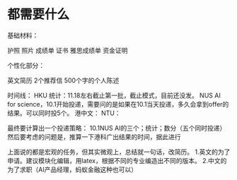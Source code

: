 # 都需要什么
基础材料：

护照
照片
成绩单
证书
雅思成绩单
资金证明

个性化部分：

英文简历
2个推荐信
500个字的个人陈述




时间线：
HKU 统计：11.18左右截止第一批，截止模式，目前还没发。
NUS AI for science，10.1开始投递，需要问的是如果在10.1当天投递，多久会拿到offer的结果。可以同时投5个。
港中文：
NTU：




最终要计算出一个投递策略：
10.1NUS AI的三个；统计；数分（五个同时投递）
然后要考虑的问题是，推算一下港科广出结果的时间，据此进行





上面说的都是宏观的任务，但其实微观上，总结就一句话，改简历。
1.英文的为了申请。建议模块化编辑，用latex，根据不同的专业编造出不同的版本。
2.中文的为了求职（AI产品经理，蚂蚁金融这种也可以）
